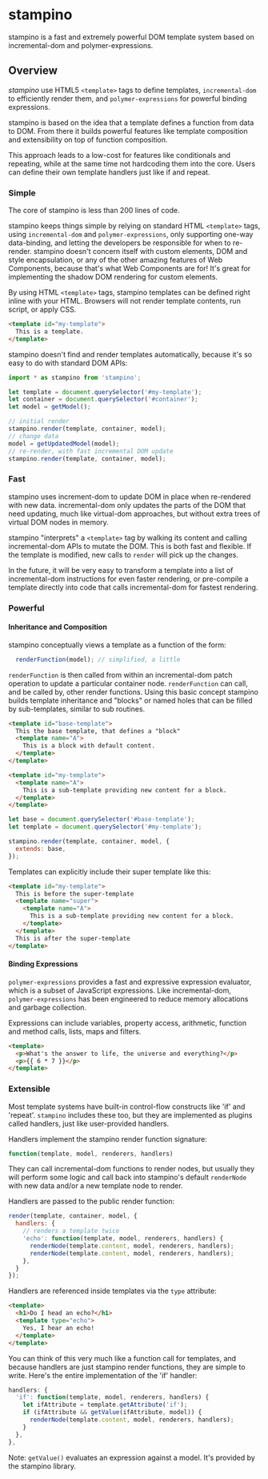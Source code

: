 # stampino

stampino is a fast and extremely powerful DOM template system based on incremental-dom and polymer-expressions.

## Overview

*stampino* use HTML5 `<template>` tags to define templates, `incremental-dom` to efficiently render them, and `polymer-expressions` for powerful binding expressions.

stampino is based on the idea that a template defines a function from data to DOM. From there it builds powerful features like template composition and extensibility on top of function composition.

This approach leads to a low-cost for features like conditionals and repeating, while at the same time not hardcoding them into the core. Users can define their own template handlers just like if and repeat.

### Simple

The core of stampino is less than 200 lines of code.

stampino keeps things simple by relying on standard HTML `<template>` tags, using `incremental-dom` and `polymer-expressions`, only supporting one-way data-binding, and letting the developers be responsible for when to re-render. stampino doesn't concern itself with custom elements, DOM and style encapsulation, or any of the other amazing features of Web Components, because that's what Web Components are for! It's great for implementing the shadow DOM rendering for custom elements.

By using HTML `<template>` tags, stampino templates can be defined right inline with your HTML. Browsers will not render template contents, run script, or apply CSS.

```html
<template id="my-template">
  This is a template.
</template>
```

stampino doesn't find and render templates automatically, because it's so easy to do with standard DOM APIs:

```javascript
import * as stampino from 'stampino';

let template = document.querySelector('#my-template');
let container = document.querySelector('#container');
let model = getModel();

// initial render
stampino.render(template, container, model);
// change data
model = getUpdatedModel(model);
// re-render, with fast incremental DOM update
stampino.render(template, container, model);
```

### Fast

stampino uses increment-dom to update DOM in place when re-rendered with new data. incremental-dom only updates the parts of the DOM that need updating, much like virtual-dom approaches, but without extra trees of virtual DOM nodes in memory.

stampino "interprets" a `<template>` tag by walking its content and calling incremental-dom APIs to mutate the DOM. This is both fast and flexible. If the template is modified, new calls to `render` will pick up the changes.

In the future, it will be very easy to transform a template into a list of incremental-dom instructions for even faster rendering, or pre-compile a template directly into code that calls incremental-dom for fastest rendering.

### Powerful

#### Inheritance and Composition

stampino conceptually views a template as a function of the form:

```javascript
  renderFunction(model); // simplified, a little
```

`renderFunction` is then called from within an incremental-dom patch operation to update a particular container node. `renderFunction` can call, and be called by, other render functions. Using this basic concept stampino builds template inheritance and "blocks" or named holes that can be filled by sub-templates, similar to sub routines.

```html
<template id="base-template">
  This the base template, that defines a "block"
  <template name="A">
    This is a block with default content.
  </template>
</template>

<template id="my-template">
  <template name="A">
    This is a sub-template providing new content for a block.
  </template>
</template>
```

```javascript
let base = document.querySelector('#base-template');
let template = document.querySelector('#my-template');

stampino.render(template, container, model, {
  extends: base,
});
```

Templates can explicitly include their super template like this:

```html
<template id="my-template">
  This is before the super-template
  <template name="super">
    <template name="A">
      This is a sub-template providing new content for a block.
    </template>
  </template>
  This is after the super-template
</template>
```

#### Binding Expressions

`polymer-expressions` provides a fast and expressive expression evaluator, which is a subset of JavaScript expressions. Like incremental-dom, `polymer-expressions` has been engineered to reduce memory allocations and garbage collection.

Expressions can include variables, property access, arithmetic, function and method calls, lists, maps and filters.

```html
<template>
  <p>What's the answer to life, the universe and everything?</p>
  <p>{{ 6 * 7 }}</p>
</template>
```

### Extensible

Most template systems have built-in control-flow constructs like 'if' and 'repeat'. `stampino` includes these too, but they are implemented as plugins called handlers, just like user-provided handlers.

Handlers implement the stampino render function signature:

```javascript
function(template, model, renderers, handlers)
```

They can call incremental-dom functions to render nodes, but usually they will perform some logic and call back into stampino's default `renderNode` with new data and/or a new template node to render.

Handlers are passed to the public render function:

```javascript
render(template, container, model, {
  handlers: {
    // renders a template twice
    'echo': function(template, model, renderers, handlers) {
      renderNode(template.content, model, renderers, handlers);
      renderNode(template.content, model, renderers, handlers);
    },
  }
});
```

Handlers are referenced inside templates via the `type` attribute:

```html
<template>
  <h1>Do I head an echo?</h1>
  <template type="echo">
    Yes, I hear an echo!
  </template>
</template>
```

You can think of this very much like a function call for templates, and because handlers are just stampino render functions, they are simple to write. Here's the entire implementation of the 'if' handler:

```javascript
handlers: {
  'if': function(template, model, renderers, handlers) {
    let ifAttribute = template.getAttribute('if');
    if (ifAttribute && getValue(ifAttribute, model)) {
      renderNode(template.content, model, renderers, handlers);
    }
  },
},
```

Note: `getValue()` evaluates an expression against a model. It's provided by the stampino library.
